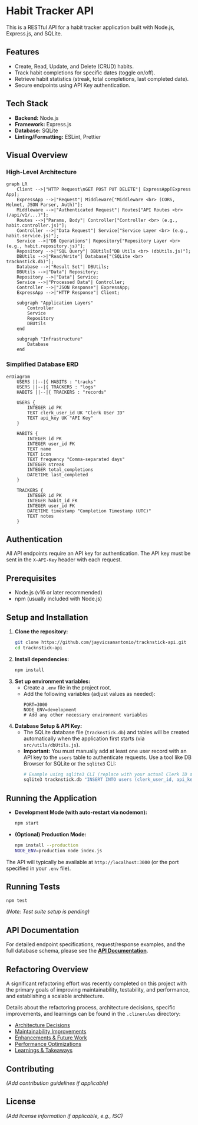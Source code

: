 # Habit Tracker API

This is a RESTful API for a habit tracker application built with Node.js, Express.js, and SQLite.

## Features

- Create, Read, Update, and Delete (CRUD) habits.
- Track habit completions for specific dates (toggle on/off).
- Retrieve habit statistics (streak, total completions, last completed date).
- Secure endpoints using API Key authentication.

## Tech Stack

- **Backend:** Node.js
- **Framework:** Express.js
- **Database:** SQLite
- **Linting/Formatting:** ESLint, Prettier

## Visual Overview

### High-Level Architecture

```mermaid
graph LR
    Client -->|"HTTP Request\nGET POST PUT DELETE"| ExpressApp[Express App];
    ExpressApp -->|"Request"| Middleware["Middleware <br> (CORS, Helmet, JSON Parser, Auth)"];
    Middleware -->|"Authenticated Request"| Routes["API Routes <br> (/api/v1/...)"];
    Routes -->|"Params, Body"| Controller["Controller <br> (e.g., habit.controller.js)"];
    Controller -->|"Data Request"| Service["Service Layer <br> (e.g., habit.service.js)"];
    Service -->|"DB Operations"| Repository["Repository Layer <br> (e.g., habit.repository.js)"];
    Repository -->|"SQL Query"| DBUtils["DB Utils <br> (dbUtils.js)"];
    DBUtils -->|"Read/Write"| Database["(SQLite <br> tracknstick.db)"];
    Database -->|"Result Set"| DBUtils;
    DBUtils -->|"Data"| Repository;
    Repository -->|"Data"| Service;
    Service -->|"Processed Data"| Controller;
    Controller -->|"JSON Response"| ExpressApp;
    ExpressApp -->|"HTTP Response"| Client;

    subgraph "Application Layers"
        Controller
        Service
        Repository
        DBUtils
    end

    subgraph "Infrastructure"
        Database
    end
```

### Simplified Database ERD

```mermaid
erDiagram
    USERS ||--|{ HABITS : "tracks"
    USERS ||--|{ TRACKERS : "logs"
    HABITS ||--|{ TRACKERS : "records"

    USERS {
        INTEGER id PK
        TEXT clerk_user_id UK "Clerk User ID"
        TEXT api_key UK "API Key"
    }

    HABITS {
        INTEGER id PK
        INTEGER user_id FK
        TEXT name
        TEXT icon
        TEXT frequency "Comma-separated days"
        INTEGER streak
        INTEGER total_completions
        DATETIME last_completed
    }

    TRACKERS {
        INTEGER id PK
        INTEGER habit_id FK
        INTEGER user_id FK
        DATETIME timestamp "Completion Timestamp (UTC)"
        TEXT notes
    }
```

## Authentication

All API endpoints require an API key for authentication. The API key must be sent in the `X-API-Key` header with each request.

## Prerequisites

- Node.js (v16 or later recommended)
- npm (usually included with Node.js)

## Setup and Installation

1.  **Clone the repository:**
    ```bash
    git clone https://github.com/jayvicsanantonio/tracknstick-api.git
    cd tracknstick-api
    ```
2.  **Install dependencies:**
    ```bash
    npm install
    ```
3.  **Set up environment variables:**
    - Create a `.env` file in the project root.
    - Add the following variables (adjust values as needed):
      ```dotenv
      PORT=3000
      NODE_ENV=development
      # Add any other necessary environment variables
      ```
4.  **Database Setup & API Key:**
    - The SQLite database file (`tracknstick.db`) and tables will be created automatically when the application first starts (via `src/utils/dbUtils.js`).
    - **Important:** You must manually add at least one user record with an API key to the `users` table to authenticate requests. Use a tool like DB Browser for SQLite or the `sqlite3` CLI:
      ```bash
      # Example using sqlite3 CLI (replace with your actual Clerk ID and desired API key)
      sqlite3 tracknstick.db "INSERT INTO users (clerk_user_id, api_key) VALUES ('user_your_clerk_id', 'your-secure-api-key');"
      ```

## Running the Application

- **Development Mode (with auto-restart via nodemon):**
  ```bash
  npm start
  ```
- **(Optional) Production Mode:**
  ```bash
  npm install --production
  NODE_ENV=production node index.js
  ```

The API will typically be available at `http://localhost:3000` (or the port specified in your `.env` file).

## Running Tests

```bash
npm test
```

_(Note: Test suite setup is pending)_

## API Documentation

For detailed endpoint specifications, request/response examples, and the full database schema, please see the **[API Documentation](api.md)**.

## Refactoring Overview

A significant refactoring effort was recently completed on this project with the primary goals of improving maintainability, testability, and performance, and establishing a scalable architecture.

Details about the refactoring process, architecture decisions, specific improvements, and learnings can be found in the `.clinerules` directory:

- [Architecture Decisions](architecture_decisions.md)
- [Maintainability Improvements](maintainability.md)
- [Enhancements & Future Work](enhancements.md)
- [Performance Optimizations](optimizations.md)
- [Learnings & Takeaways](learnings.md)

## Contributing

_(Add contribution guidelines if applicable)_

## License

_(Add license information if applicable, e.g., ISC)_
